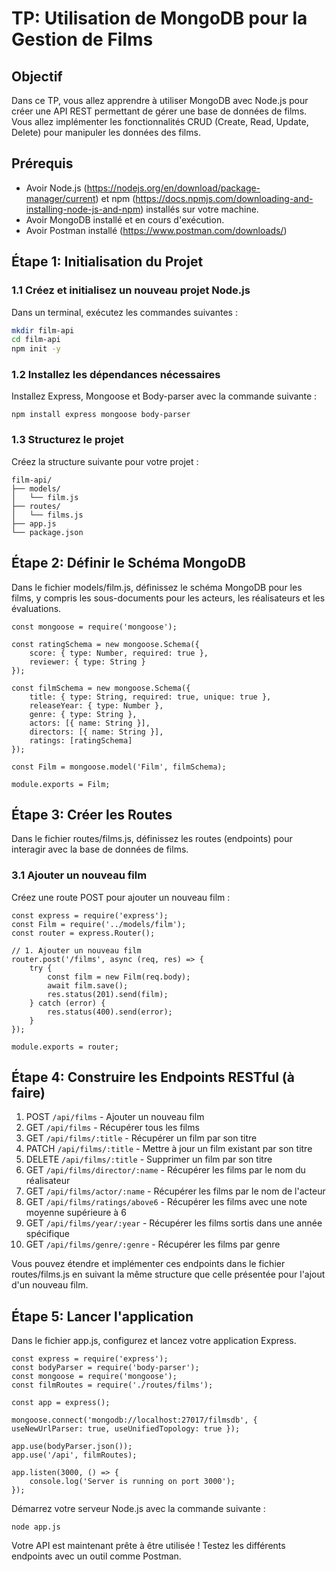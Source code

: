 # TP: Utilisation de MongoDB pour la Gestion de Films

## Objectif
Dans ce TP, vous allez apprendre à utiliser MongoDB avec Node.js pour créer une API REST permettant de gérer une base de données de films. Vous allez implémenter les fonctionnalités CRUD (Create, Read, Update, Delete) pour manipuler les données des films.

## Prérequis
- Avoir Node.js (https://nodejs.org/en/download/package-manager/current) et npm (https://docs.npmjs.com/downloading-and-installing-node-js-and-npm) installés sur votre machine.
- Avoir MongoDB installé et en cours d'exécution.
- Avoir Postman installé (https://www.postman.com/downloads/)

## Étape 1: Initialisation du Projet

### 1.1 Créez et initialisez un nouveau projet Node.js

Dans un terminal, exécutez les commandes suivantes :

```bash
mkdir film-api
cd film-api
npm init -y
```

### 1.2 Installez les dépendances nécessaires

Installez Express, Mongoose et Body-parser avec la commande suivante :

```
npm install express mongoose body-parser
```

### 1.3 Structurez le projet

Créez la structure suivante pour votre projet :

```
film-api/
├── models/
│   └── film.js
├── routes/
│   └── films.js
├── app.js
└── package.json
```

## Étape 2: Définir le Schéma MongoDB

Dans le fichier models/film.js, définissez le schéma MongoDB pour les films, y compris les sous-documents pour les acteurs, les réalisateurs et les évaluations.

```
const mongoose = require('mongoose');

const ratingSchema = new mongoose.Schema({
    score: { type: Number, required: true },
    reviewer: { type: String }
});

const filmSchema = new mongoose.Schema({
    title: { type: String, required: true, unique: true },
    releaseYear: { type: Number },
    genre: { type: String },
    actors: [{ name: String }],
    directors: [{ name: String }],
    ratings: [ratingSchema]
});

const Film = mongoose.model('Film', filmSchema);

module.exports = Film;
```

## Étape 3: Créer les Routes

Dans le fichier routes/films.js, définissez les routes (endpoints) pour interagir avec la base de données de films.

### 3.1 Ajouter un nouveau film

Créez une route POST pour ajouter un nouveau film :

```
const express = require('express');
const Film = require('../models/film');
const router = express.Router();

// 1. Ajouter un nouveau film
router.post('/films', async (req, res) => {
    try {
        const film = new Film(req.body);
        await film.save();
        res.status(201).send(film);
    } catch (error) {
        res.status(400).send(error);
    }
});

module.exports = router;
```

## Étape 4: Construire les Endpoints RESTful (à faire)

1. POST `/api/films` - Ajouter un nouveau film
2. GET `/api/films` - Récupérer tous les films
3. GET `/api/films/:title` - Récupérer un film par son titre
4. PATCH `/api/films/:title` - Mettre à jour un film existant par son titre
5. DELETE `/api/films/:title` - Supprimer un film par son titre
6. GET `/api/films/director/:name` - Récupérer les films par le nom du réalisateur
7. GET `/api/films/actor/:name` - Récupérer les films par le nom de l'acteur
8. GET `/api/films/ratings/above6` - Récupérer les films avec une note moyenne supérieure à 6
9. GET `/api/films/year/:year` - Récupérer les films sortis dans une année spécifique
10. GET `/api/films/genre/:genre` - Récupérer les films par genre

Vous pouvez étendre et implémenter ces endpoints dans le fichier routes/films.js en suivant la même structure que celle présentée pour l'ajout d'un nouveau film.

## Étape 5: Lancer l'application

Dans le fichier app.js, configurez et lancez votre application Express.

```
const express = require('express');
const bodyParser = require('body-parser');
const mongoose = require('mongoose');
const filmRoutes = require('./routes/films');

const app = express();

mongoose.connect('mongodb://localhost:27017/filmsdb', { useNewUrlParser: true, useUnifiedTopology: true });

app.use(bodyParser.json());
app.use('/api', filmRoutes);

app.listen(3000, () => {
    console.log('Server is running on port 3000');
});
```

Démarrez votre serveur Node.js avec la commande suivante :

```
node app.js
```
Votre API est maintenant prête à être utilisée ! Testez les différents endpoints avec un outil comme Postman.

